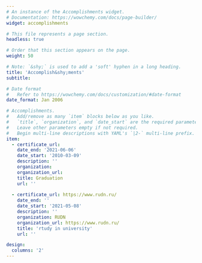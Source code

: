 ```yaml
---
# An instance of the Accomplishments widget.
# Documentation: https://wowchemy.com/docs/page-builder/
widget: accomplishments

# This file represents a page section.
headless: true

# Order that this section appears on the page.
weight: 50

# Note: `&shy;` is used to add a 'soft' hyphen in a long heading.
title: 'Accomplish&shy;ments'
subtitle:

# Date format
#   Refer to https://wowchemy.com/docs/customization/#date-format
date_format: Jan 2006

# Accomplishments.
#   Add/remove as many `item` blocks below as you like.
#   `title`, `organization`, and `date_start` are the required parameters.
#   Leave other parameters empty if not required.
#   Begin multi-line descriptions with YAML's `|2-` multi-line prefix.
item:
  - certificate_url: 
    date_end: '2021-06-06'
    date_start: '2010-03-09'
    description: ''
    organization: 
    organization_url: 
    title: Graduation
    url: ''
    
  - certificate_url: https://www.rudn.ru/
    date_end: ''
    date_start: '2021-05-08'
    description: ''
    organization: RUDN
    organization_url: https://www.rudn.ru/
    title: 'rtudy in university'
    url: ''

design:
  columns: '2'
---
```

